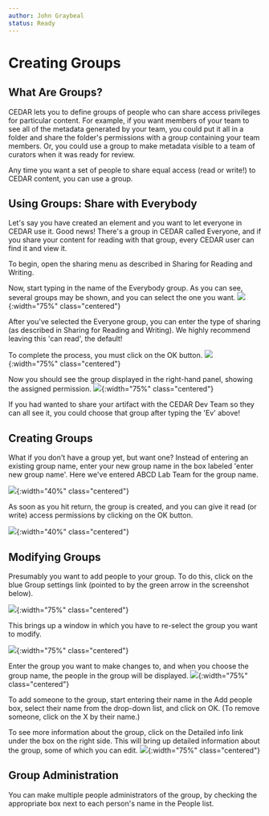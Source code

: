 ```yaml
---
author: John Graybeal
status: Ready
---
```

# Creating Groups

## **What Are Groups?**

CEDAR lets you to define groups of people who can share access privileges for particular content. 
For example, if you want members of your team to see all of the metadata generated by your team,
you could put it all in a folder and share the folder's permissions with a group containing your team members.
Or, you could use a group to make metadata visible to a team of curators when it was ready for review.

Any time you want a set of people to share equal access (read or write!) to CEDAR content, you can use a group.

## **Using Groups: Share with Everybody**

Let's say you have created an element and you want to let everyone in CEDAR use it. Good news!
There's a group in CEDAR called Everyone, and if you share your content for reading with that group, 
every CEDAR user can find it and view it. 

To begin, open the sharing menu as described in Sharing for Reading and Writing.

Now, start typing in the name of the Everybody group. As you can see, several groups may be shown,
and you can select the one you want.
![](https://github.com/metadatacenter/cedar-manual/raw/master/docs/assets/imgs/share-settings-find-your-group-20190909.png){:width="75%" class="centered"}

After you've selected the Everyone group, you can enter the type of sharing (as described in Sharing for Reading and Writing). We highly recommend leaving this 'can read', the default!

To complete the process, you must click on the OK button.
![](https://github.com/metadatacenter/cedar-manual/raw/master/docs/assets/imgs/share-with-everyone-group-20190909.png){:width="75%" class="centered"}

Now you should see the group displayed in the right-hand panel, showing the assigned permission.
![](https://github.com/metadatacenter/cedar-manual/raw/master/docs/assets/imgs/shared-with-everyone-group-20190909.png){:width="75%" class="centered"}

If you had wanted to share your artifact with the CEDAR Dev Team so they can all see it, you could choose that group after typing the 'Ev' above!

## **Creating Groups**

What if you don't have a group yet, but want one?  Instead of entering an existing group name, enter your new group name in the box labeled 'enter new group name'.  Here we've entered ABCD Lab Team for the group name.

![](https://github.com/metadatacenter/cedar-manual/raw/master/docs/assets/imgs/share-settings-create-group-20190909.png){:width="40%" class="centered"}

As soon as you hit return, the group is created, and you can give it read (or write) access permissions by clicking on the OK button.

![](https://github.com/metadatacenter/cedar-manual/raw/master/docs/assets/imgs/group-created-ready-to-ok-20190909.png){:width="40%" class="centered"}

## **Modifying Groups**

Presumably you want to add people to your group. To do this, 
click on the blue Group settings link (pointed to by the green arrow in the screenshot below).

![](https://github.com/metadatacenter/cedar-manual/raw/master/docs/assets/imgs/group-settings-selector-20190909.png){:width="75%" class="centered"}

This brings up a window in which you have to re-select the group you want to modify.

![](https://github.com/metadatacenter/cedar-manual/raw/master/docs/assets/imgs/group-settings-empty-20190909.png){:width="75%" class="centered"}

Enter the group you want to make changes to, and when you choose the group name, the people in the group will be displayed.
![](https://github.com/metadatacenter/cedar-manual/raw/master/docs/assets/imgs/group-settings-selected-group-20190909.png){:width="75%" class="centered"}

To add someone to the group, start entering their name in the Add people box, select their name from the drop-down list, 
and click on OK. (To remove someone, click on the X by their name.)

To see more information about the group, click on the Detailed info link under the box on the right side. 
This will bring up detailed information about the group, some of which you can edit.
![](https://github.com/metadatacenter/cedar-manual/raw/master/docs/assets/imgs/group-settings-detailed-info-20190909.png){:width="75%" class="centered"}

## **Group Administration**

You can make multiple people administrators of the group, by checking the appropriate box next to each person's name in the People list.



